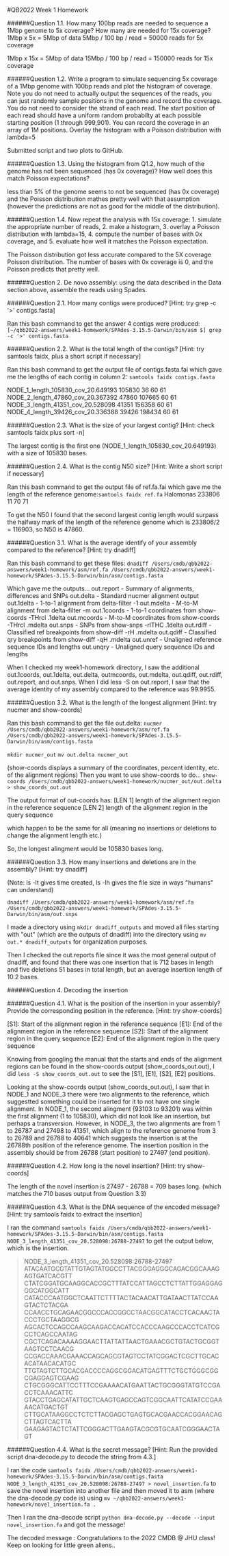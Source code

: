 #QB2022 Week 1 Homework

######Question 1.1. How many 100bp reads are needed to sequence a 1Mbp genome to 5x coverage? How many are needed for 15x coverage?
1Mbp x 5x = 5Mbp of data
5Mbp / 100 bp / read = 50000 reads for 5x coverage

1Mbp x 15x = 5Mbp of data
15Mbp / 100 bp / read = 150000 reads for 15x coverage

######Question 1.2. Write a program to simulate sequencing 5x coverage of a 1Mbp genome with 100bp reads and plot the histogram of coverage. Note you do not need to actually output the sequences of the reads, you can just randomly sample positions in the genome and record the coverage. You do not need to consider the strand of each read. The start position of each read should have a uniform random probabilty at each possible starting position (1 through 999,901). You can record the coverage in an array of 1M positions. Overlay the histogram with a Poisson distribution with lambda=5

Submitted script and two plots to GitHub.

######Question 1.3. Using the histogram from Q1.2, how much of the genome has not been sequenced (has 0x coverage)? How well does this match Poisson expectations?

less than 5% of the genome seems to not be sequenced (has 0x coverage) and the Poisson distribution mathes pretty well with that assumption (however the predictions are not as good for the middle of the distribution).

######Question 1.4. Now repeat the analysis with 15x coverage: 1. simulate the appropriate number of reads, 2. make a histogram, 3. overlay a Poisson distribution with lambda=15, 4. compute the number of bases with 0x coverage, and 5. evaluate how well it matches the Poisson expectation.

The Poisson distribution got less accurate compared to the 5X coverage Poisson distribution. The number of bases with 0x coverage is 0, and the Poisson predicts that pretty well.

######Question 2. De novo assembly: using the data described in the Data section above, assemble the reads using Spades.

######Question 2.1. How many contigs were produced? [Hint: try grep -c '>' contigs.fasta]

Ran this bash command to get the answer 4 contigs were produced:
`[~/qbb2022-answers/week1-homework/SPAdes-3.15.5-Darwin/bin/asm $] grep -c '>' contigs.fasta`


######Question 2.2. What is the total length of the contigs? [Hint: try samtools faidx, plus a short script if necessary]

Ran this bash command to get the output file of contigs.fasta.fai which gave me the lengths of each contig in column 2: `samtools faidx contigs.fasta`

NODE_1_length_105830_cov_20.649193      105830  36      60      61
NODE_2_length_47860_cov_20.367392       47860   107665  60      61
NODE_3_length_41351_cov_20.528098       41351   156358  60      61
NODE_4_length_39426_cov_20.336388       39426   198434  60      61

######Question 2.3. What is the size of your largest contig? [Hint: check samtools faidx plus sort -n]

The largest contig is the first one (NODE_1_length_105830_cov_20.649193) with a size of 105830 bases.

######Question 2.4. What is the contig N50 size? [Hint: Write a short script if necessary]

Ran this bash command to get the output file of ref.fa.fai which gave me the length of the reference genome:`samtools faidx ref.fa`
Halomonas       233806  11      70      71

To get the N50 I found that the second largest contig length would surpass the halfway mark of the length of the reference genome which is 233806/2 = 116903, so N50 is 47860. 

######Question 3.1. What is the average identify of your assembly compared to the reference? [Hint: try dnadiff]

Ran this bash command to get these files: `dnadiff /Users/cmdb/qbb2022-answers/week1-homework/asm/ref.fa /Users/cmdb/qbb2022-answers/week1-homework/SPAdes-3.15.5-Darwin/bin/asm/contigs.fasta`

Which gave me the outputs...
   out.report  - Summary of alignments, differences and SNPs
   out.delta   - Standard nucmer alignment output
   out.1delta  - 1-to-1 alignment from delta-filter -1
   out.mdelta  - M-to-M alignment from delta-filter -m
   out.1coords - 1-to-1 coordinates from show-coords -THrcl .1delta
   out.mcoords - M-to-M coordinates from show-coords -THrcl .mdelta
   out.snps    - SNPs from show-snps -rlTHC .1delta
   out.rdiff   - Classified ref breakpoints from show-diff -rH .mdelta
   out.qdiff   - Classified qry breakpoints from show-diff -qH .mdelta
   out.unref   - Unaligned reference sequence IDs and lengths
   out.unqry   - Unaligned query sequence IDs and lengths

When I checked my week1-homework directory, I saw the additional out.1coords, out.1delta, out.delta, outmcoords, out.mdelta, out.qdiff, out.rdiff, out.report, and out.snps. When I did less -S on out.report, I saw that the average identity of my assembly compared to the reference was 99.9955.

######Question 3.2. What is the length of the longest alignment [Hint: try nucmer and show-coords]

Ran this bash command to get the file out.delta:
`nucmer /Users/cmdb/qbb2022-answers/week1-homework/asm/ref.fa /Users/cmdb/qbb2022-answers/week1-homework/SPAdes-3.15.5-Darwin/bin/asm/contigs.fasta`

`mkdir nucmer_out`
`mv out.delta nucmer_out`

(show-coords displays a summary of the coordinates, percent identity, etc. of the alignment regions) 
Then you want to use show-coords to do... 
`show-coords /Users/cmdb/qbb2022-answers/week1-homework/nucmer_out/out.delta > show_coords_out.out` 

The output format of out-coords has:
[LEN 1] length of the alignment region in the reference sequence 
[LEN 2] length of the alignment region in the query sequence

which happen to be the same for all (meaning no insertions or deletions to change the alignment length etc.)

So, the longest alingment would be 105830 bases long.

######Question 3.3. How many insertions and deletions are in the assembly? [Hint: try dnadiff]

(Note: ls -lt gives time created, ls -lh gives the file size in ways "humans" can understand) 

`dnadiff /Users/cmdb/qbb2022-answers/week1-homework/asm/ref.fa /Users/cmdb/qbb2022-answers/week1-homework/SPAdes-3.15.5-Darwin/bin/asm/out.snps`

I made a directory using `mkdir dnadiff_outputs` and moved all files starting with "out" (which are the outputs of dnadiff) into the directory using `mv out.* dnadiff_outputs` for organization purposes.

Then I checked the out.reports file since it was the most general output of dnadiff, and found that there was one insertion that is 712 bases in length and five deletions 51 bases in total length, but an average insertion length of 10.2 bases.

######Question 4. Decoding the insertion

######Question 4.1. What is the position of the insertion in your assembly? Provide the corresponding position in the reference. [Hint: try show-coords]

[S1]: Start of the alignment region in the reference sequence 
[E1]: End of the alignment region in the reference sequence 
[S2]: Start of the alignment region in the query sequence 
[E2]: End of the alignment region in the query sequence 

Knowing from googling the manual that the starts and ends of the alignment regions can be found in the show-coords output (show_coords_out.out), I did `less -S show_coords_out.out` to see the [S1], [E1], [S2], [E2] positions.

Looking at the show-coords output (show_coords_out.out), I saw that in NODE_1 and NODE_3 there were two alignments to the reference, which suggestted something could be inserted for it to not have one single alignment. In NODE_1, the second alingment (93103 to 93201) was within the first alignment (1 to 105830), which did not look like an insertion, but perhaps a transversion. However, in NODE_3, the two alignments are from 1 to 26787 and 27498 to 41351, which align to the reference genome from 3 to 26789 and 26788 to 40641 which suggests the insertion is at the 26788th position of the reference genome. The insertion position in the assembly should be from 26788 (start position) to 27497 (end position).

######Question 4.2. How long is the novel insertion? [Hint: try show-coords]

The length of the novel insertion is 27497 - 26788 = 709 bases long. (which matches the 710 bases output from Question 3.3)

######Question 4.3. What is the DNA sequence of the encoded message? [Hint: try samtools faidx to extract the insertion]

I ran the command `samtools faidx /Users/cmdb/qbb2022-answers/week1-homework/SPAdes-3.15.5-Darwin/bin/asm/contigs.fasta NODE_3_length_41351_cov_20.528098:26788-27497` to get the output below, which is the insertion.

>NODE_3_length_41351_cov_20.528098:26788-27497
ATACAATGCGTATTGTAGTATGGCCTTACGGGAGGGCAGACGGCAAAGAGTGATCACGTT
CTATCGGATGCAAGGCACCGCTTTATCCATTAGCCTCTTATTGGAGGAGGGCATGGCATT
CATACCCAATGGCTCAATTCTTTTACTACAACATTGATAACTTATCCAAGTACTCTACGA
CCAACCTGCAGAACGGCCCACCGGCCTAACGGCATACCTCACAACTACCCTGCTAAGGCG
AGCACTCCAGCCAAGCAAGACCACATCCACCCAAGCCCACCTCATCGCCTCAGCCAATAG
CGCTCAGACAAAAGGAACTTATTATTAACTGAAACGCTGTACTGCGGTAAGTCCTCAACG
CCGACCAAACGAAACCAGCAGCGTAGTCCTATCGGACTCGCTTGCACACATAACACATGC
TTGTAGTCTTGCACGACCCCAGGCGGACATGAGTTTCTGCTGGGCGGCGAGGAGTCGAAG
CTGCGGGCATTCCTTTCCGAAAACATGAATTACTGCGGGTATGTCCGACCTCAAACATTC
GTACCTGAGCATATTGCTCAAGTGAGCCAGTCGGCAATTCATATCCGAAAACATGACTGT
CTTGCATAAGGCCTCTCTTACGAGCTGAGTGCACGAACCACGGAACAGCTTAGTCACTTA
GAAGAGTACTCTATTCGGGACTTGAAGTACGCGTGCAATCGGGAACTAGT

######Question 4.4. What is the secret message? [Hint: Run the provided script dna-decode.py to decode the string from 4.3.]

I ran the code `samtools faidx /Users/cmdb/qbb2022-answers/week1-homework/SPAdes-3.15.5-Darwin/bin/asm/contigs.fasta NODE_3_length_41351_cov_20.528098:26788-27497 > novel_insertion.fa` to save the novel insertion into another file and then moved it to asm (where the dna-decode.py code is) using `mv ~/qbb2022-answers/week1-homework/novel_insertion.fa .`

Then I ran the dna-decode script `python dna-decode.py --decode --input novel_insertion.fa` and got the message!

The decoded message :  Congratulations to the 2022 CMDB @ JHU class!  Keep on looking for little green aliens..